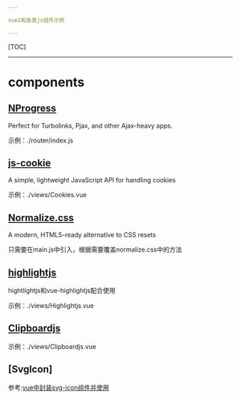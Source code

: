 ```yaml
---

vue2和各类js组件示例

---
```


[TOC]

---

# components

## [NProgress](http://ricostacruz.com/nprogress/) 

Perfect for Turbolinks, Pjax, and other Ajax-heavy apps.

示例：./router/index.js

## [js-cookie](https://www.npmjs.com/package/js-cookie)

A simple, lightweight JavaScript API for handling cookies

示例：./views/Cookies.vue

## [Normalize.css](http://necolas.github.io/normalize.css/)

A modern, HTML5-ready alternative to CSS resets

只需要在main.js中引入，根据需要覆盖normalize.css中的方法

## [highlightjs](https://highlightjs.org/)

hightlightjs和vue-highlightjs配合使用

示例：./views/Highlightjs.vue

## [Clipboardjs](http://www.clipboardjs.cn/)

示例：./views/Clipboardjs.vue

## [SvgIcon]

参考:[vue中封装svg-icon组件并使用](https://www.cnblogs.com/lhjfly/p/10756650.html)

